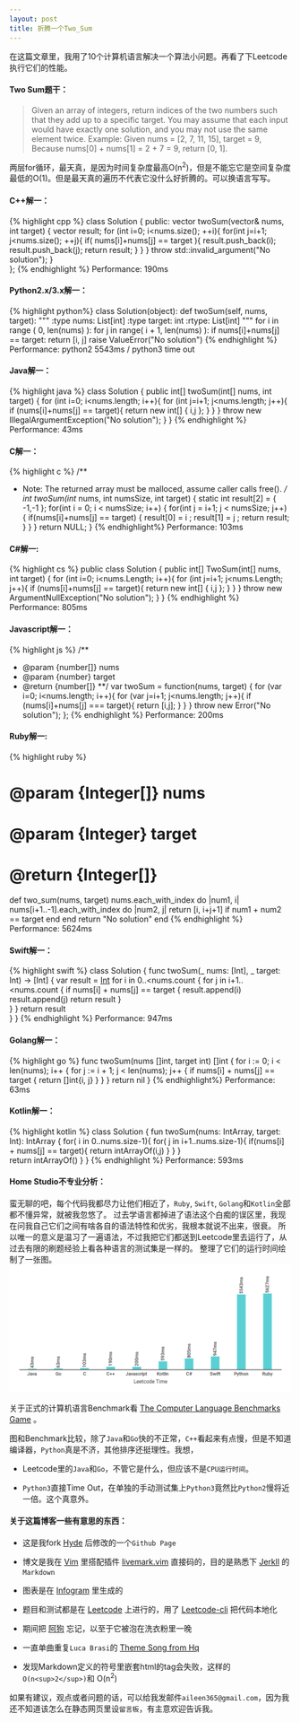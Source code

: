```yaml
---
layout: post
title: 折腾一个Two_Sum
---
```

<div class="message">
在这篇文章里，我用了10个计算机语言解决一个算法小问题。再看了下Leetcode执行它们的性能。
</div>

#### Two Sum题干：

>Given an array of integers, return indices of the two numbers such that they
>add up to a specific target.
>You may assume that each input would have exactly one solution, and you may
>not use the same element twice. 
>Example:
>Given nums = [2, 7, 11, 15], target = 9,
>Because nums[0] + nums[1] = 2 + 7 = 9,
>return [0, 1].

两层for循环，最天真，是因为时间复杂度最高O(n<sup>2</sup>)，但是不能忘它是空间复杂度最低的O(1)。但是最天真的遍历不代表它没什么好折腾的。可以换语言写写。

#### C++解一：

{% highlight cpp %}
class Solution {
public:
    vector<int> twoSum(vector<int>& nums, int target) {
        vector<int> result;
        for (int i=0; i<nums.size(); ++i){
                for(int j=i+1; j<nums.size(); ++j){
                        if( nums[i]+nums[j] == target ){
                                result.push_back(i);
                                result.push_back(j);
                                return result;
                        }
                }
        }
        throw std::invalid_argument("No solution");
    }   
};
{% endhighlight %}
Performance: 190ms

#### Python2.x/3.x解一：

{% highlight python%}
class Solution(object):
    def twoSum(self, nums, target):
        """
        :type nums: List[int]
        :type target: int
        :rtype: List[int]
        """
        for i in range ( 0, len(nums) ):
            for j in range( i + 1, len(nums) ):
                if nums[i]+nums[j] == target:
		    return [i, j]
        raise ValueError("No solution") 
{% endhighlight %}
Performance: python2 5543ms / python3 time out

#### Java解一：

{% highlight java %}
class Solution {
    public int[] twoSum(int[] nums, int target) {
        for (int i=0; i<nums.length; i++){
            for (int j=i+1; j<nums.length; j++){
                if (nums[i]+nums[j] == target){
                    return new int[] { i,j };
                }
            }
        }
        throw new IllegalArgumentException("No solution");
    }
}
{% endhighlight %}
Performance: 43ms

#### C解一：

{% highlight c %}
/**
 * Note: The returned array must be malloced, assume caller calls free().
 **/
int* twoSum(int* nums, int numsSize, int target) {
    static int result[2] = { -1,-1 };
    for(int i = 0; i < numsSize; i++)
    {
        for(int j = i+1; j < numsSize; j++)
        {
            if(nums[i]+nums[j] == target)
            {
                result[0] = i ;
                result[1] = j ;
                return result;
            }
        }
    }
    return NULL;
}
{% endhighlight%}
Performance: 103ms

#### C#解一:

{% highlight cs %}
public class Solution {
    public int[] TwoSum(int[] nums, int target) {
         for (int i=0; i<nums.Length; i++){
            for (int j=i+1; j<nums.Length; j++){
                if (nums[i]+nums[j] == target){
                    return new int[] { i,j };
                }
            }
        }
        throw new ArgumentNullException("No solution");
    }
}
{% endhighlight %}
Performance: 805ms

#### Javascript解一：

{% highlight js %}
/**
 * @param {number[]} nums
 * @param {number} target
 * @return {number[]}
 **/
var twoSum = function(nums, target) {
    for (var i=0; i<nums.length; i++){
        for (var j=i+1; j<nums.length; j++){
            if (nums[i]+nums[j] === target){
                return [i,j];
            }
        }
    }
    throw new Error("No solution");
};
{% endhighlight %}
Performance: 200ms

#### Ruby解一:

{% highlight ruby %}
# @param {Integer[]} nums
# @param {Integer} target
# @return {Integer[]}
def two_sum(nums, target)
  nums.each_with_index do |num1, i|
    nums[i+1..-1].each_with_index do |num2, j|
      return [i, i+j+1] if num1 + num2 == target
    end
  end
  return "No solution"
end
{% endhighlight %}
Performance: 5624ms

#### Swift解一：

{% highlight swift %}
class Solution {
    func twoSum(_ nums: [Int], _ target: Int) -> [Int] {
        var result = [Int]()
         for i in 0..<nums.count {
            for j in i+1..<nums.count {
                if nums[i] + nums[j] == target {
                    result.append(i)
                    result.append(j)
                    return result
                }                
            }
         }
    return result  
    }
}
{% endhighlight %}
Performance: 947ms

#### Golang解一：
{% highlight go %}
func twoSum(nums []int, target int) []int {
    for i := 0; i < len(nums); i++ {
        for j := i + 1; j < len(nums); j++ {
            if nums[i] + nums[j] == target {
                return []int{i, j}
            }
        }
    }
    return nil
}
{% endhighlight%}
Performance: 63ms

#### Kotlin解一：
{% highlight kotlin %}
class Solution {
    fun twoSum(nums: IntArray, target: Int): IntArray {
        for( i in 0..nums.size-1){
            for( j in i+1..nums.size-1){
                if(nums[i] + nums[j] == target){
                    return intArrayOf(i,j)
                }
            }
        }        
    return intArrayOf()
    }
}
{% endhighlight %}
Performance: 593ms

#### Home Studio不专业分析：

蛮无聊的吧，每个代码我都尽力让他们相近了，`Ruby`, `Swift`, `Golang`和`Kotlin`全部都不懂异常，就被我忽悠了。
过去学语言都掉进了语法这个白痴的误区里，我现在问我自己它们之间有啥各自的语法特性和优劣，我根本就说不出来，很衰。
所以唯一的意义是温习了一遍语法，不过我把它们都送到Leetcode里去运行了，从过去有限的刷题经验上看各种语言的测试集是一样的。
整理了它们的运行时间绘制了一张图。
![placeholder](/image/2018-01-11-Leetcode.png "Leetcode Performance")

关于正式的计算机语言Benchmark看 [The Computer Language Benchmarks Game](https://benchmarksgame.alioth.debian.org/) 。

图和Benchmark比较，除了`Java`和`Go`快的不正常，`C++`看起来有点慢，但是不知道编译器，`Python`真是不济，其他排序还挺理性。我想，

- Leetcode里的`Java`和`Go`，不管它是什么，但应该不是`CPU运行时间`。

- `Python3`直接Time Out，在单独的手动测试集上`Python3`竟然比`Python2`慢将近一倍。这个真意外。

#### 关于这篇博客一些有意思的东西：

- 这是我fork [Hyde](https://github.com/poole/hyde) 后修改的一个`Github Page`

- 博文是我在 [Vim](http://www.vim.org/) 里搭配插件 [livemark.vim](https://github.com/miyakogi/livemark.vim) 直接码的，目的是熟悉下 [Jerkll](https://jekyllrb.com/) 的`Markdown`

- 图表是在 [Infogram](https://infogram.com/) 里生成的

- 题目和测试都是在 [Leetcode](https://leetcode.com/) 上进行的，用了 [Leetcode-cli](https://github.com/skygragon/leetcode-cli) 把代码本地化

- 期间把 [阿狗](https://www.instagram.com/thatwolfiefeeling/) 忘记，以至于它被泡在洗衣粉里一晚

- 一直单曲重复`Luca Brasi`的 [Theme Song from Hq](https://www.youtube.com/watch?v=zA8Db1uOLDE) 

- 发现Markdown定义的符号里嵌套html的tag会失败，这样的`O(n<sup>2</sup>)`和 O(n<sup>2</sup>)

如果有建议，观点或者问题的话，可以给我发邮件`aileen365@gmail.com`，因为我还不知道该怎么在静态网页里设`留言板`，有主意欢迎告诉我。


